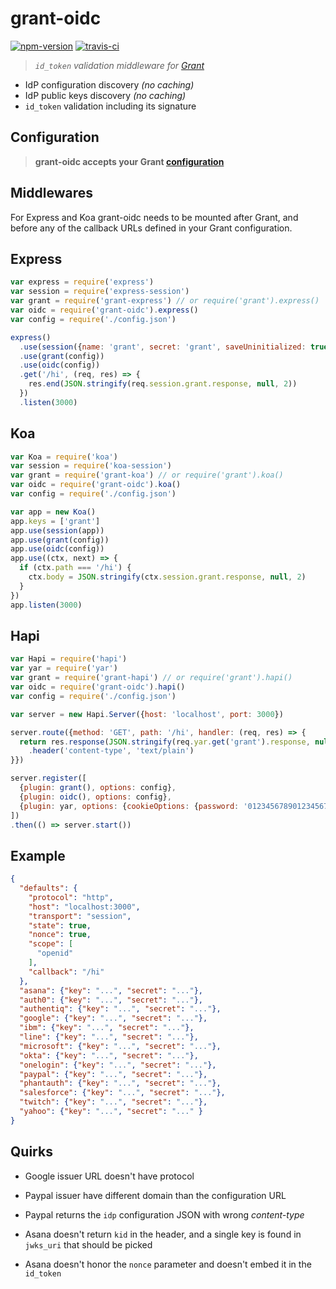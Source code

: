 
# grant-oidc

[![npm-version]][npm] [![travis-ci]][travis]

> *`id_token` validation middleware for [Grant][grant]*

- IdP configuration discovery *(no caching)*
- IdP public keys discovery *(no caching)*
- `id_token` validation including its signature

## Configuration

> **grant-oidc accepts your Grant [configuration][grant-config]**

## Middlewares

For Express and Koa grant-oidc needs to be mounted after Grant, and before any of the callback URLs defined in your Grant configuration.

## Express

```js
var express = require('express')
var session = require('express-session')
var grant = require('grant-express') // or require('grant').express()
var oidc = require('grant-oidc').express()
var config = require('./config.json')

express()
  .use(session({name: 'grant', secret: 'grant', saveUninitialized: true}))
  .use(grant(config))
  .use(oidc(config))
  .get('/hi', (req, res) => {
    res.end(JSON.stringify(req.session.grant.response, null, 2))
  })
  .listen(3000)
```

## Koa

```js
var Koa = require('koa')
var session = require('koa-session')
var grant = require('grant-koa') // or require('grant').koa()
var oidc = require('grant-oidc').koa()
var config = require('./config.json')

var app = new Koa()
app.keys = ['grant']
app.use(session(app))
app.use(grant(config))
app.use(oidc(config))
app.use((ctx, next) => {
  if (ctx.path === '/hi') {
    ctx.body = JSON.stringify(ctx.session.grant.response, null, 2)
  }
})
app.listen(3000)
```

## Hapi

```js
var Hapi = require('hapi')
var yar = require('yar')
var grant = require('grant-hapi') // or require('grant').hapi()
var oidc = require('grant-oidc').hapi()
var config = require('./config.json')

var server = new Hapi.Server({host: 'localhost', port: 3000})

server.route({method: 'GET', path: '/hi', handler: (req, res) => {
  return res.response(JSON.stringify(req.yar.get('grant').response, null, 2))
    .header('content-type', 'text/plain')
}})

server.register([
  {plugin: grant(), options: config},
  {plugin: oidc(), options: config},
  {plugin: yar, options: {cookieOptions: {password: '01234567890123456789012345678912', isSecure: false}}},
])
.then(() => server.start())
```

## Example

```json
{
  "defaults": {
    "protocol": "http",
    "host": "localhost:3000",
    "transport": "session",
    "state": true,
    "nonce": true,
    "scope": [
      "openid"
    ],
    "callback": "/hi"
  },
  "asana": {"key": "...", "secret": "..."},
  "auth0": {"key": "...", "secret": "..."},
  "authentiq": {"key": "...", "secret": "..."},
  "google": {"key": "...", "secret": "..."},
  "ibm": {"key": "...", "secret": "..."},
  "line": {"key": "...", "secret": "..."},
  "microsoft": {"key": "...", "secret": "..."},
  "okta": {"key": "...", "secret": "..."},
  "onelogin": {"key": "...", "secret": "..."},
  "paypal": {"key": "...", "secret": "..."},
  "phantauth": {"key": "...", "secret": "..."},
  "salesforce": {"key": "...", "secret": "..."},
  "twitch": {"key": "...", "secret": "..."},
  "yahoo": {"key": "...", "secret": "..." }
}
```

## Quirks

- Google issuer URL doesn't have protocol

- Paypal issuer have different domain than the configuration URL
- Paypal returns the `idp` configuration JSON with wrong _content-type_

- Asana doesn't return `kid` in the header, and a single key is found in `jwks_uri` that should be picked
- Asana doesn't honor the `nonce` parameter and doesn't embed it in the `id_token`


  [npm-version]: https://img.shields.io/npm/v/grant-oidc.svg?style=flat-square (NPM Version)
  [travis-ci]: https://img.shields.io/travis/simov/grant-oidc/master.svg?style=flat-square (Build Status)
  [coveralls-status]: https://img.shields.io/coveralls/simov/grant-oidc.svg?style=flat-square (Test Coverage)

  [npm]: https://www.npmjs.com/package/grant-oidc
  [travis]: https://travis-ci.org/simov/grant-oidc
  [coveralls]: https://coveralls.io/r/simov/grant-oidc?branch=master

  [grant]: https://github.com/simov/grant
  [grant-config]: https://github.com/simov/grant#configuration
